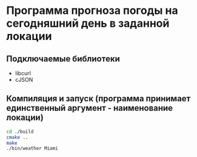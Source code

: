 # Программа прогноза погоды на сегодняшний день в заданной локации

## Подключаемые библиотеки
- libcurl
- cJSON

## Компиляция и запуск (программа принимает единственный аргумент - наименование локации)
```sh
cd ./build
cmake ..
make
./bin/weather Miami
```